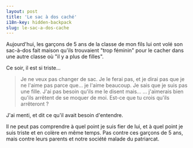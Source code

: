 ```yaml
---
layout: post
title: 'Le sac à dos caché'
i18n-key: hidden-backpack
slug: le-sac-a-dos-cache
---
```


Aujourd'hui, les garçons de 5 ans de la classe de mon fils lui ont volé son sac-à-dos fait maison qu'ils trouvaient "trop féminin" pour le cacher dans une autre classe où "il y a plus de filles".

<!-- more -->

Ce soir, il est si triste…

> Je ne veux pas changer de sac. Je le ferai pas, et je dirai pas que je ne l'aime pas parce que… je l'aime beaucoup.
> Je sais que je suis pas une fille. J'ai pas besoin qu'ils me le disent mais…
> … j'aimerais bien qu'ils arrêtent de se moquer de moi. Est-ce que tu crois qu'ils arrêteront ?

J'ai menti, et dit ce qu'il avait besoin d'entendre.

Il ne peut pas comprendre à quel point je suis fier de lui, et à quel point je suis triste et en colère en même temps. Pas contre ces garçons de 5 ans, mais contre leurs parents et notre société malade du patriarcat.
